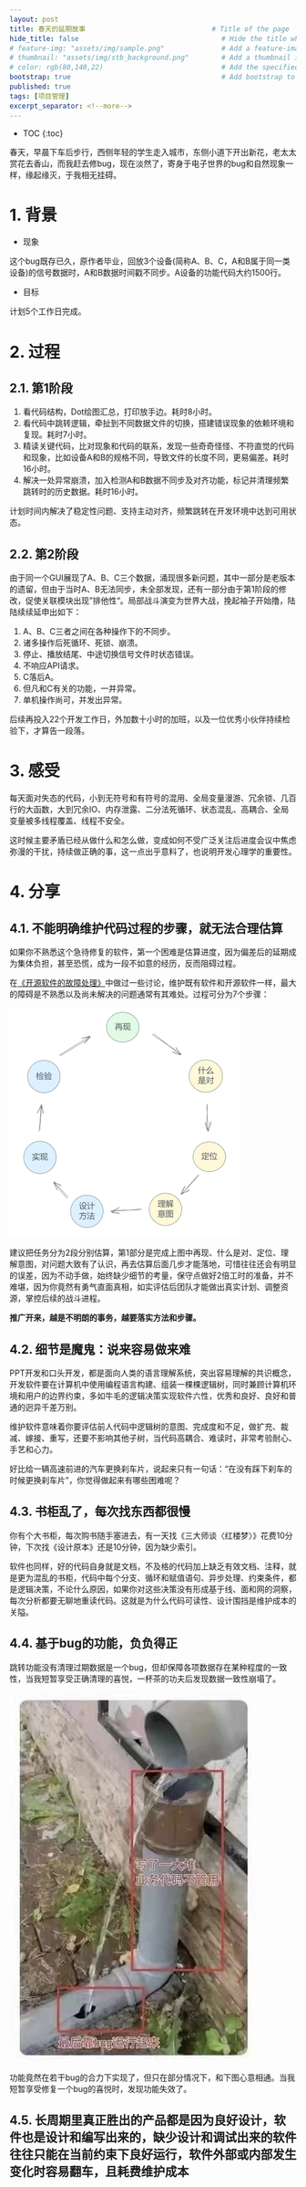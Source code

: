 ```yaml
---
layout: post
title: 春天的延期故事                               # Title of the page
hide_title: false                                   # Hide the title when displaying the post, but shown in lists of posts
# feature-img: "assets/img/sample.png"              # Add a feature-image to the post
# thumbnail: "assets/img/stb_background.png"        # Add a thumbnail image on blog view
# color: rgb(80,140,22)                             # Add the specified color as feature image, and change link colors in post
bootstrap: true                                     # Add bootstrap to the page
published: true
tags: [项目管理]
excerpt_separator: <!--more-->
---
```


<!--more-->
* TOC
{:toc}

春天，早晨下车后步行，西侧年轻的学生走入城市，东侧小道下开出新花，老太太赏花去香山，而我赶去修bug，现在淡然了，寄身于电子世界的bug和自然现象一样，缘起缘灭，于我相无挂碍。

# 1. 背景

* 现象

这个bug既存已久，原作者毕业，回放3个设备(简称A、B、C，A和B属于同一类设备)的信号数据时，A和B数据时间戳不同步。A设备的功能代码大约1500行。

* 目标

计划5个工作日完成。

# 2. 过程

## 2.1. 第1阶段

1. 看代码结构，Dot绘图汇总，打印放手边。耗时8小时。
1. 看代码中跳转逻辑，牵扯到不同数据文件的切换，搭建错误现象的依赖环境和复现。耗时7小时。
1. 精读关键代码，比对现象和代码的联系，发现一些奇奇怪怪、不符直觉的代码和现象，比如设备A和B的规格不同，导致文件的长度不同，更易偏差。耗时16小时。
1. 解决一处异常崩溃，加入检测A和B数据不同步及对齐功能，标记并清理频繁跳转时的历史数据。耗时16小时。

计划时间内解决了稳定性问题、支持主动对齐，频繁跳转在开发环境中达到可用状态。

## 2.2. 第2阶段

由于同一个GUI展现了A、B、C三个数据，涌现很多新问题，其中一部分是老版本的遗留，但由于当时A、B无法同步，未全部发现，还有一部分由于第1阶段的修改，促使关联模块出现”排他性“。局部战斗演变为世界大战，挽起袖子开始撸，陆陆续续延申出如下：

1. A、B、C三者之间在各种操作下的不同步。
1. 诸多操作后死循环、死锁、崩溃。
1. 停止、播放结尾、中途切换信号文件时状态错误。
1. 不响应API请求。
1. C落后A。
1. 但凡和C有关的功能，一并异常。
1. 单机操作尚可，并发出异常。

后续再投入22个开发工作日，外加数十小时的加班，以及一位优秀小伙伴持续检验下，才算告一段落。

# 3. 感受

每天面对失态的代码，小到无符号和有符号的混用、全局变量漫游、冗余锁、几百行的大函数，大到冗余IO、内存泄露、二分法死循环、状态混乱、高耦合、全局变量被多线程覆盖、线程不安全。

这时候主要矛盾已经从做什么和怎么做，变成如何不受广泛关注后进度会议中焦虑弥漫的干扰，持续做正确的事，这一点出乎意料了，也说明开发心理学的重要性。

# 4. 分享

## 4.1. 不能明确维护代码过程的步骤，就无法合理估算

如果你不熟悉这个急待修复的软件，第一个困难是估算进度，因为偏差后的延期成为集体负担，甚至恐慌，成为一段不如意的经历，反而阻碍过程。

在[《开源软件的故障处理》](https://hubugui.github.io/2022/12/11/%E5%BC%80%E6%BA%90%E8%BD%AF%E4%BB%B6%E7%9A%84%E6%95%85%E9%9A%9C%E5%A4%84%E7%90%86.html)中做过一些讨论，维护既有软件和开源软件一样，最大的障碍是不熟悉以及尚未解决的问题通常有其难处。过程可分为7个步骤：

![开源软件的故障处理](/assets/img/post/2023-06-18/maintenance.png)

建议把任务分为2段分别估算，第1部分是完成上图中再现、什么是对、定位、理解意图，对问题大致有了认识，再去估算后面几步才能落地，可惜往往还会有明显的误差，因为不动手做，始终缺少细节的考量，保守点做好2倍工时的准备，并不难堪，因为你竟然有勇气直面真相，如实评估后团队才能做出真实计划、调整资源，掌控后续的战斗进程。

**推广开来，越是不明朗的事务，越要落实方法和步骤。**

## 4.2. 细节是魔鬼：说来容易做来难

PPT开发和口头开发，都是面向人类的语言理解系统，突出容易理解的共识概念，开发软件要在计算机中使用编程语言构建、组装一棵棵逻辑树，同时兼顾计算机环境和用户的边界约束，多如牛毛的逻辑决策实现软件六性，优秀和良好、良好和普通的迥异千差万别。

维护软件意味着你要评估前人代码中逻辑树的意图、完成度和不足，做扩充、裁减、嫁接、重写，还要不影响其他子树，当代码高耦合、难读时，非常考验耐心、手艺和心力。

好比给一辆高速前进的汽车更换刹车片，说起来只有一句话：“在没有踩下刹车的时候更换刹车片”，你觉得做起来有哪些困难呢？

## 4.3. 书柜乱了，每次找东西都很慢

你有个大书柜，每次购书随手塞进去，有一天找《三大师谈〈红楼梦〉》花费10分钟，下次找《设计原本》还是10分钟，因为缺少索引。

软件也同样，好的代码自身就是文档，不及格的代码加上缺乏有效文档、注释，就是更为混乱的书柜，代码中每个分支、循环和赋值语句、异步处理、约束条件，都是逻辑决策，不论什么原因，如果你对这些决策没有形成基于线、面和网的洞察，每次分析都要无聊地重读代码。这就是为什么代码可读性、设计围挡是维护成本的关隘。

## 4.4. 基于bug的功能，负负得正

跳转功能没有清理过期数据是一个bug，但却保障各项数据存在某种程度的一致性，当我短暂享受正确清理的喜悦，一杯茶的功夫后发现数据一致性崩塌了。

![负负得正](/assets/img/post/2023-06-18/bugisfeature.jpg)

功能竟然在若干bug的合力下实现了，但只在部分情况下，和下图心意相通。当我短暂享受修复一个bug的喜悦时，发现功能失效了。

## 4.5. 长周期里真正胜出的产品都是因为良好设计，软件也是设计和编写出来的，缺少设计和调试出来的软件往往只能在当前约束下良好运行，软件外部或内部发生变化时容易翻车，且耗费维护成本
